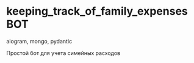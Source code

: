 # keeping_track_of_family_expenses BOT
aiogram, mongo, pydantic

Простой бот для учета симейных расходов
